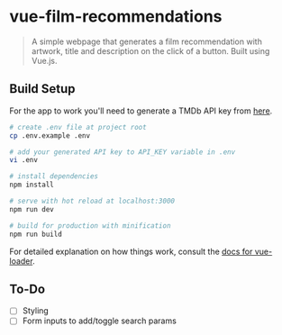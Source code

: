 # vue-film-recommendations

> A simple webpage that generates a film recommendation with artwork, title and description on the click of a button. Built using Vue.js.

## Build Setup

For the app to work you'll need to generate a TMDb API key from [here](https://www.themoviedb.org/).

``` bash
# create .env file at project root
cp .env.example .env

# add your generated API key to API_KEY variable in .env
vi .env

# install dependencies
npm install

# serve with hot reload at localhost:3000
npm run dev

# build for production with minification
npm run build
```

For detailed explanation on how things work, consult the [docs for vue-loader](http://vuejs.github.io/vue-loader).

## To-Do

- [ ] Styling
- [ ] Form inputs to add/toggle search params
